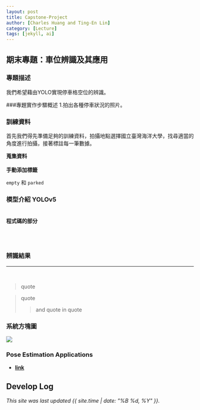 ```yaml
---
layout: post
title: Capstone-Project
author: [Charles Huang and Ting-En Lin]
category: [Lecture]
tags: [jekyll, ai]
---
```


## 期末專題：車位辨識及其應用

### 專題描述
我們希望藉由YOLO實現停車格空位的辨識。<br>

###專題實作步驟概述
1.拍出各種停車狀況的照片。

### 訓練資料
首先我們得先準備足夠的訓練資料，拍攝地點選擇國立臺灣海洋大學，找尋適當的角度進行拍攝，接著標註每一筆數據。

**蒐集資料**<br><br>
**手動添加標籤**

`empty` 和 ```parked ```

### 模型介紹 YOLOv5<br><br>

**程式碼的部分**


<br><br>

### 辨識結果
---



<br>

>quote

>quote
>>and quote in quote


### 系統方塊圖

![](https://github.com/rkuo2000/AI-course/blob/gh-pages/images/Stock_LSTM.png?raw=true)


### Pose Estimation Applications
* **[link](https://johnsonfitnesslive.com/?action=mirror_pro_intro)**<br/>







## Develop Log


*This site was last updated {{ site.time | date: "%B %d, %Y" }}.*
